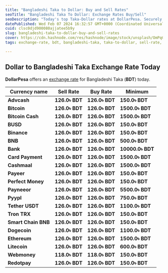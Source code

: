 ```yaml
---
title: "Bangladeshi Taka to Dollar: Buy and Sell Rates"
seoTitle: "Bangladeshi Taka To Dollar: Exchange Rates Buy/Sell"
seoDescription: "Today's top Taka-Dollar rates at DollarPesa. Securely buy/sell currencies and cryptocurrencies fast"
datePublished: Wed Feb 07 2024 16:32:57 GMT+0000 (Coordinated Universal Time)
cuid: clsc0djd900080ajjatee5b9y
slug: bangladeshi-taka-to-dollar-buy-and-sell-rates
cover: https://cdn.hashnode.com/res/hashnode/image/stock/unsplash/OmPqCwX422Y/upload/a67213a2282bd6070b1333848ae81e0f.jpeg
tags: exchange-rate, bdt, bangladeshi-taka, taka-to-dollar, sell-rate, buy-rate

---
```


## Dollar to Bangladeshi Taka Exchange Rate Today

**DollarPesa** offers an [exchange rate](https://dollarpesa.com/rate/) for Bangladeshi Taka (**BDT**) today.

| **Currency name** | **Sell Rate** | **Buy Rate** | **Minimum** |
| --- | --- | --- | --- |
| **Advcash** | **126.0৳ BDT** | **126.0৳ BDT** | **150.0৳ BDT** |
| **Bitcoin** | **126.0৳ BDT** | **126.0৳ BDT** | **1500.0৳ BDT** |
| **Bitcoin Cash** | **126.0৳ BDT** | **126.0৳ BDT** | **1500.0৳ BDT** |
| **BUSD** | **126.0৳ BDT** | **126.0৳ BDT** | **150.0৳ BDT** |
| **Binance** | **126.0৳ BDT** | **126.0৳ BDT** | **150.0৳ BDT** |
| **BNB** | **126.0৳ BDT** | **126.0৳ BDT** | **500.0৳ BDT** |
| **Bank** | **126.0৳ BDT** | **126.0৳ BDT** | **10000.0৳ BDT** |
| **Card Payment** | **126.0৳ BDT** | **126.0৳ BDT** | **1500.0৳ BDT** |
| **Cashmaal** | **126.0৳ BDT** | **126.0৳ BDT** | **1500.0৳ BDT** |
| **Payeer** | **126.0৳ BDT** | **126.0৳ BDT** | **150.0৳ BDT** |
| **Perfect Money** | **126.0৳ BDT** | **126.0৳ BDT** | **150.0৳ BDT** |
| **Payneeor** | **126.0৳ BDT** | **126.0৳ BDT** | **5500.0৳ BDT** |
| **Pyypl** | **126.0৳ BDT** | **126.0৳ BDT** | **750.0৳ BDT** |
| **Tether USDT** | **126.0৳ BDT** | **126.0৳ BDT** | **1100.0৳ BDT** |
| **Tron TRX** | **126.0৳ BDT** | **126.0৳ BDT** | **150.0৳ BDT** |
| **Smart Chain BNB** | **126.0৳ BDT** | **126.0৳ BDT** | **150.0৳ BDT** |
| **Dogecoin** | **126.0৳ BDT** | **126.0৳ BDT** | **1100.0৳ BDT** |
| **Ethereum** | **126.0৳ BDT** | **126.0৳ BDT** | **1500.0৳ BDT** |
| **Litecoin** | **126.0৳ BDT** | **126.0৳ BDT** | **600.0৳ BDT** |
| **Webmoney** | **118.0৳ BDT** | **118.0৳ BDT** | **150.0৳ BDT** |
| **Redotpay** | **126.0৳ BDT** | **126.0৳ BDT** | **150.0৳ BDT** |